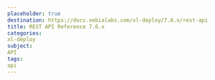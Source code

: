 ```yaml
---
placeholder: true
destination: https://docs.xebialabs.com/xl-deploy/7.6.x/rest-api
title: REST API Reference 7.6.x
categories:
xl-deploy
subject:
API
tags:
api
---
```

